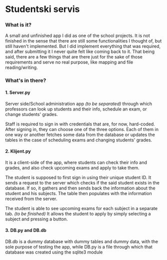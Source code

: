 # Studentski servis

### What is it?

A small and unfinished app I did as one of the school projects. It is not finished in the sense that there are still some functionalities I thought of, but still haven't implemented. But I did implement everything that was required, and after submitting it I never quite felt like coming back to it. That being said, there are a few things that are there just for the sake of those requirements and serve no real purpose, like mapping and file reading/writing.

### What's in there?

#### 1. Server.py

Server side/School administration app *(to be separated)* through which professors can look up students and their info, schedule an exam, or change students' grades.

Staff is required to sign in with credentials that are, for now, hard-coded. After signing in, they can choose one of the three options. Each of them in one way or another fetches some data from the database or updates the tables in the case of scheduling exams and changing students' grades.

#### 2. Klijent.py

It is a client-side of the app, where students can check their info and grades, and also check upcoming exams and apply to take them.

The student is supposed to first sign in using their unique student ID. It sends a request to the server which checks if the said student exists in the database. If so, it gathers and then sends back the information about the student and his subjects. The table then populates with the information received from the server.

The student is able to see upcoming exams for each subject in a separate tab. *(to be finished)* It allows the student to apply by simply selecting a subject and pressing a button.

#### 3. DB.py and DB.db

DB.db is a dummy database with dummy tables and dummy data, with the sole purpose of testing the app, while DB.py is a file through which that database was created using the sqlite3 module
